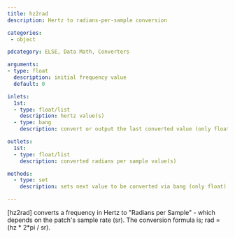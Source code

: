 ```yaml
---
title: hz2rad
description: Hertz to radians-per-sample conversion

categories:
 - object

pdcategory: ELSE, Data Math, Converters

arguments:
- type: float
  description: initial frequency value
  default: 0

inlets:
  1st:
  - type: float/list
    description: hertz value(s)
  - type: bang
    description: convert or output the last converted value (only float)

outlets:
  1st:
  - type: float/list
    description: converted radians per sample value(s)

methods:
  - type: set
    description: sets next value to be converted via bang (only float)

---
```


[hz2rad] converts a frequency in Hertz to "Radians per Sample" - which depends on the patch's sample rate (sr). The conversion formula is;
rad = (hz * 2*pi / sr).

